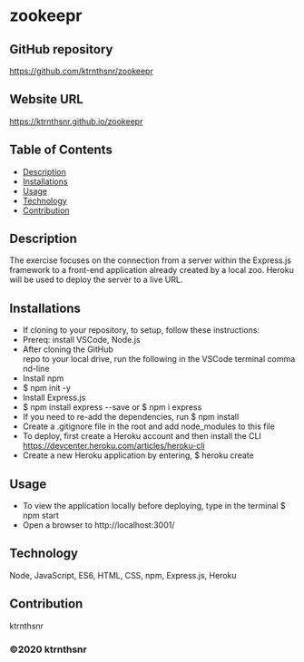 ﻿# zookeepr

## GitHub repository
https://github.com/ktrnthsnr/zookeepr

## Website URL
https://ktrnthsnr.github.io/zookeepr

## Table of Contents
* [Description](#description)
* [Installations](#installations)
* [Usage](#usage)
* [Technology](#technology)
* [Contribution](#contribution)

## Description
The exercise focuses on the connection from a server within the Express.js framework to a front-end application already created by a local zoo. Heroku will be used to deploy the server to a live URL.

## Installations
- If cloning to your repository, to setup, follow these instructions:
- Prereq: install VSCode, Node.js
- After cloning the GitHub repo to your local drive, run the following in the VSCode terminal command-line
- Install npm
- $ npm init -y
- Install Express.js
- $ npm install express --save or $ npm i express
- If you need to re-add the dependencies, run $ npm install
- Create a .gitignore file in the root and add node_modules to this file
- To deploy, first create a Heroku account and then install the CLI https://devcenter.heroku.com/articles/heroku-cli
- Create a new Heroku application by entering, $ heroku create

## Usage
- To view the application locally before deploying, type in the terminal $ npm start
- Open a browser to http://localhost:3001/

## Technology
Node, JavaScript, ES6, HTML, CSS, npm, Express.js, Heroku

## Contribution
ktrnthsnr

### ©️2020 ktrnthsnr
